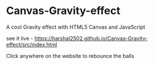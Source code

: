 # Canvas-Gravity-effect
A cool Gravity effect with HTML5 Canvas and JavaScript 


see it live - https://harshal2502.github.io/Canvas-Gravity-effect/src/index.html

Click anywhere on the website to rebounce the balls
